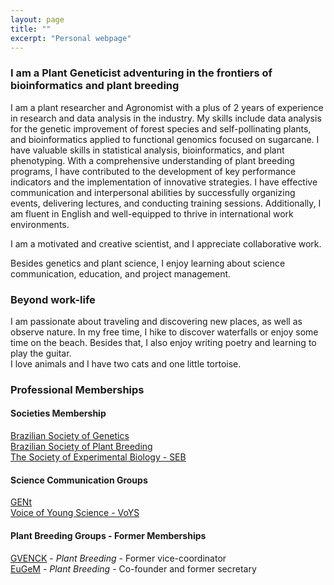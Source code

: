 ```yaml
---
layout: page
title: ""
excerpt: "Personal webpage"
---
```


### I am a Plant Geneticist adventuring in the frontiers of bioinformatics and plant breeding

I am a plant researcher and Agronomist with a plus of 2 years of experience in research and data analysis in the industry. My skills include data analysis for the genetic improvement of forest species and self-pollinating plants, and bioinformatics applied to functional genomics focused on sugarcane. I have valuable skills in statistical analysis, bioinformatics, and plant phenotyping. With a comprehensive understanding of plant breeding programs, I have contributed to the development of key performance indicators and the implementation of innovative strategies. I have effective communication and interpersonal abilities by successfully organizing events, delivering lectures, and conducting training sessions. Additionally, I am fluent in English and well-equipped to thrive in international work environments.  

I am a motivated and creative scientist, and I appreciate collaborative work.   
  
Besides genetics and plant science, I enjoy learning about science communication, education, and project management.   

### Beyond work-life  

I am passionate about traveling and discovering new places, as well as observe nature. In my free time, I hike to discover waterfalls or enjoy some time on the beach. Besides that, I also enjoy writing poetry and learning to play the guitar.  
I love animals and I have two cats and one little tortoise.

### Professional Memberships
#### Societies Membership
[Brazilian Society of Genetics](https://www.sbg.org.br/)  
[Brazilian Society of Plant Breeding](http://www.sbmp.org.br/)  
[The Society of Experimental Biology - SEB](https://www.sebiology.org/)  

#### Science Communication Groups
[GENt](https://gent-esalq.github.io/)   
[Voice of Young Science - VoYS](https://senseaboutscience.org/what-we-are-doing/voys/)   

#### Plant Breeding Groups - Former Memberships
[GVENCK](https://gvenck.github.io/) - *Plant Breeding* - Former vice-coordinator  
[EuGeM](https://grupoeugem.wixsite.com/eugem) - *Plant Breeding* - Co-founder and former secretary  





